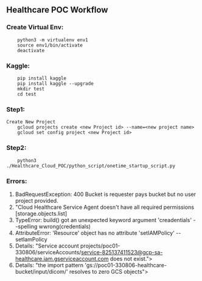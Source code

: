## Healthcare POC Workflow

### Create Virtual Env:
        python3 -m virtualenv env1
        source env1/bin/activate
        deactivate

### Kaggle:
        pip install kaggle
        pip install kaggle --upgrade
        mkdir test
        cd test
        

### Step1:
    Create New Project
        gcloud projects create <new Project id> --name=<new project name>
        gcloud set config project <new Project id>
### Step2:

        python3 ./Healthcare_Cloud_POC/python_script/onetime_startup_script.py

### Errors:
1. BadRequestException: 400 Bucket is requester pays bucket but no user project provided.
2. "Cloud Healthcare Service Agent doesn't have all required permissions [storage.objects.list]
3. TypeError: build() got an unexpected keyword argument 'creadentials' --spelling wwrong(credentials)
4. AttributeError: 'Resource' object has no attribute 'setIAMPolicy' --setIamPolicy
5. Details: "Service account projects/poc01-330806/serviceAccounts/service-825137411523@gcp-sa-healthcare.iam.gserviceaccount.com does not exist.">
6.  Details: "the import pattern 'gs://poc01-330806-healthcare-bucket/input/dicom/' resolves to zero GCS objects">
